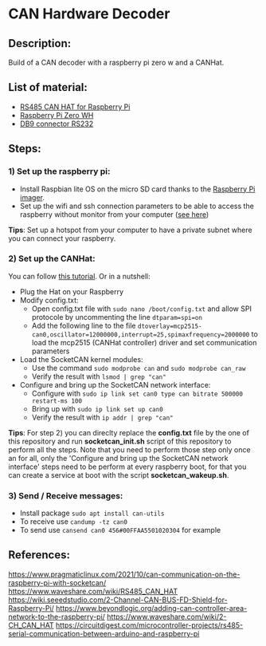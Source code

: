 # CAN Hardware Decoder

## Description:
Build of a CAN decoder with a raspberry pi zero w and a CANHat.

## List of material:
* [RS485 CAN HAT for Raspberry Pi](https://www.amazon.com/RS485-CAN-HAT-Long-Distance-Communication/dp/B07VMB1ZKH/ref=sr_1_2?crid=2VKVGQISVE8EN&keywords=waveshare+rs485+canhat&qid=1704312361&sprefix=canhat+%2Caps%2C129&sr=8-2)
* [Raspberry Pi Zero WH](https://www.amazon.com/Raspberry-Bluetooth-Compatible-Connector-headers/dp/B0CG99MR5W/ref=sr_1_4?crid=24FPUDKHENO8M&keywords=raspberry+pi+zero+wh&qid=1704312449&sprefix=raspberry+pi+zero+wh%2Caps%2C116&sr=8-4)
* [DB9 connector RS232](https://www.amazon.com/Jienk-Serial-Solder-Connectors-Couplers/dp/B08JLFJJNT/ref=sr_1_13?crid=31WMACKUU3T3U&keywords=db9%2Bconnector&qid=1704312518&sprefix=db9%2B%2Caps%2C138&sr=8-13&th=1)
  
## Steps:

### 1) Set up the raspberry pi:
* Install Raspbian lite OS on the micro SD card thanks to the [Raspberry Pi imager](https://www.raspberrypi.com/software/).
* Set up the wifi and ssh connection parameters to be able to access the raspberry without monitor from your computer ([see here](https://www.learnrobotics.org/blog/raspberry-pi-without-a-monitor/#:~:text=Second%20Method%3A%20Raspberry%20Pi%20Without%20Monitor))

**Tips**: Set up a hotspot from your computer to have a private subnet where you can connect your raspberry.

### 2) Set up the CANHat:
You can follow [this tutorial](https://www.pragmaticlinux.com/2021/10/can-communication-on-the-raspberry-pi-with-socketcan/). Or in a nutshell:
* Plug the Hat on your Raspberry
* Modify config.txt:  
  * Open config.txt file with `sudo nano /boot/config.txt` and allow SPI protocole by uncommenting the line `dtparam=spi=on`
  * Add the following line to the file `dtoverlay=mcp2515-can0,oscillator=12000000,interrupt=25,spimaxfrequency=2000000` to load the mcp2515 (CANHat controller) driver and set communication parameters
* Load the SocketCAN kernel modules:
  * Use the command `sudo modprobe can` and `sudo modprobe can_raw`
  * Verify the result with `lsmod | grep "can"`
* Configure and bring up the SocketCAN network interface:
  * Configure with `sudo ip link set can0 type can bitrate 500000 restart-ms 100`
  * Bring up with `sudo ip link set up can0`
  * Verify the result with `ip addr | grep "can"`

**Tips**: For step 2) you can direclty replace the **config.txt** file by the one of this repository and run **socketcan_init.sh** script of this repository to perform all the steps. Note that you need to perform those step only once an for all, only the 'Configure and bring up the SocketCAN network interface' steps need to be perform at every raspberry boot, for that you can create a service at boot with the script **socketcan_wakeup.sh**.

### 3) Send / Receive messages:
* Install package `sudo apt install can-utils`
* To receive use `candump -tz can0`
* To send use `cansend can0 456#00FFAA5501020304` for example

## References:
<https://www.pragmaticlinux.com/2021/10/can-communication-on-the-raspberry-pi-with-socketcan/>
<https://www.waveshare.com/wiki/RS485_CAN_HAT>
<https://wiki.seeedstudio.com/2-Channel-CAN-BUS-FD-Shield-for-Raspberry-Pi/>
<https://www.beyondlogic.org/adding-can-controller-area-network-to-the-raspberry-pi/>
<https://www.waveshare.com/wiki/2-CH_CAN_HAT>
<https://circuitdigest.com/microcontroller-projects/rs485-serial-communication-between-arduino-and-raspberry-pi>
